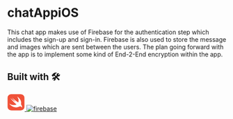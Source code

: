 # chatAppiOS
This chat app makes use of Firebase for the authentication step which includes the sign-up and sign-in. Firebase is also used to store the message and images which are sent between the users. The plan going forward with the app is to implement some kind of End-2-End encryption within the app. 

## Built with :hammer_and_wrench: 
<a href="https://developer.apple.com/swift/" target="_blank" rel="noreferrer"> <img src="https://raw.githubusercontent.com/devicons/devicon/master/icons/swift/swift-original.svg" alt="swift" width="40" height="40"/> </a>
<a href="https://firebase.google.com/" target="_blank" rel="noreferrer"> <img src="https://www.vectorlogo.zone/logos/firebase/firebase-icon.svg" alt="firebase" width="40" height="40"/> </a>   


